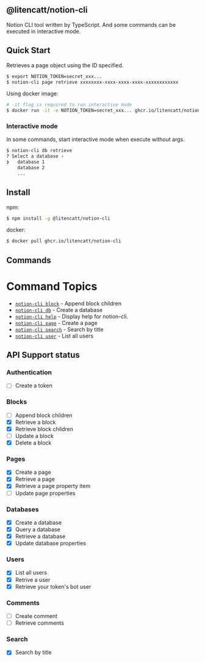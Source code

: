 ## @litencatt/notion-cli

Notion CLI tool written by TypeScript. And some commands can be executed in interactive mode.

## Quick Start

Retrieves a page object using the ID specified.

```sh
$ export NOTION_TOKEN=secret_xxx...
$ notion-cli page retrieve xxxxxxxx-xxxx-xxxx-xxxx-xxxxxxxxxxxx
```

Using docker image:

```sh
# -it flag is required to run interactive mode
$ docker run -it -e NOTION_TOKEN=secret_xxx... ghcr.io/litencatt/notion-cli page retrieve  xxxxxxxx-xxxx-xxxx-xxxx-xxxxxxxxxxxx
```

### Interactive mode

In some commands, start interactive mode when execute without args.

```sh
$ notion-cli db retrieve
? Select a database ›
❯   database 1
    database 2
    ...
```

## Install

npm:

```sh
$ npm install -g @litencatt/notion-cli
```

docker:

```sh
$ docker pull ghcr.io/litencatt/notion-cli
```

## Commands
<!-- commands -->
# Command Topics

* [`notion-cli block`](docs/block.md) - Append block children
* [`notion-cli db`](docs/db.md) - Create a database
* [`notion-cli help`](docs/help.md) - Display help for notion-cli.
* [`notion-cli page`](docs/page.md) - Create a page
* [`notion-cli search`](docs/search.md) - Search by title
* [`notion-cli user`](docs/user.md) - List all users

<!-- commandsstop -->

## API Support status

### Authentication

- [ ] Create a token

### Blocks

- [ ] Append block children
- [x] Retrieve a block
- [x] Retrieve block children
- [ ] Update a block
- [x] Delete a block

### Pages

- [x] Create a page
- [x] Retrieve a page
- [x] Retrieve a page property item
- [ ] Update page properties

### Databases

- [x] Create a database
- [x] Query a database
- [x] Retrieve a database
- [x] Update database properties

### Users

- [x] List all users
- [x] Retrive a user
- [x] Retrieve your token's bot user

### Comments

- [ ] Create comment
- [ ] Retrieve comments

### Search

- [x] Search by title
